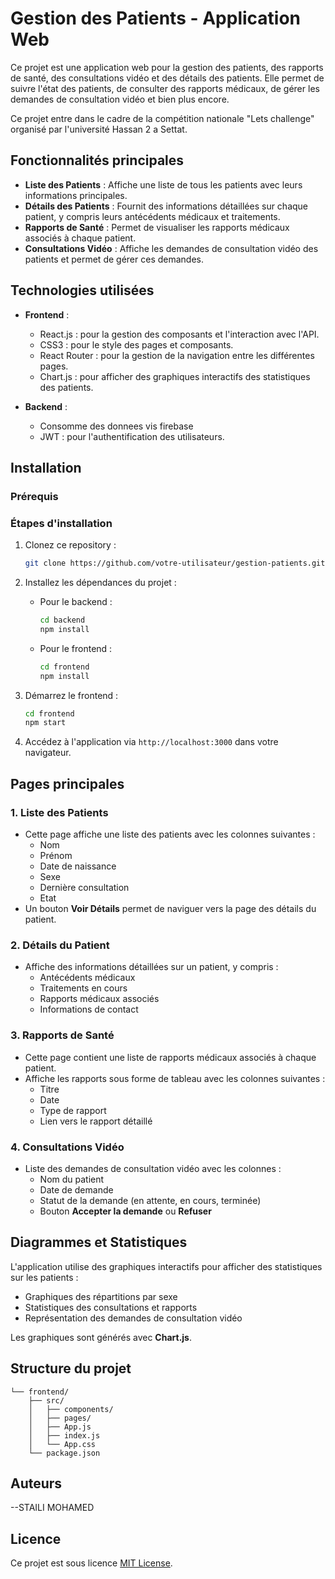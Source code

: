 
# Gestion des Patients - Application Web

Ce projet est une application web pour la gestion des patients, des rapports de santé, des consultations vidéo et des détails des patients. Elle permet de suivre l'état des patients, de consulter des rapports médicaux, de gérer les demandes de consultation vidéo et bien plus encore.

Ce projet entre dans le cadre de la compétition nationale "Lets challenge" organisé par l'université Hassan 2 a Settat.

## Fonctionnalités principales
- **Liste des Patients** : Affiche une liste de tous les patients avec leurs informations principales.
- **Détails des Patients** : Fournit des informations détaillées sur chaque patient, y compris leurs antécédents médicaux et traitements.
- **Rapports de Santé** : Permet de visualiser les rapports médicaux associés à chaque patient.
- **Consultations Vidéo** : Affiche les demandes de consultation vidéo des patients et permet de gérer ces demandes.

## Technologies utilisées

- **Frontend** :
  - React.js : pour la gestion des composants et l'interaction avec l'API.
  - CSS3 : pour le style des pages et composants.
  - React Router : pour la gestion de la navigation entre les différentes pages.
  - Chart.js : pour afficher des graphiques interactifs des statistiques des patients.

- **Backend** :
  - Consomme des donnees vis firebase
  - JWT : pour l'authentification des utilisateurs.

## Installation

### Prérequis

### Étapes d'installation

1. Clonez ce repository :
    ```bash
    git clone https://github.com/votre-utilisateur/gestion-patients.git
    ```

2. Installez les dépendances du projet :
    - Pour le backend :
      ```bash
      cd backend
      npm install
      ```
    - Pour le frontend :
      ```bash
      cd frontend
      npm install
      ```


5. Démarrez le frontend :
    ```bash
    cd frontend
    npm start
    ```

6. Accédez à l'application via `http://localhost:3000` dans votre navigateur.

## Pages principales

### 1. **Liste des Patients**
- Cette page affiche une liste des patients avec les colonnes suivantes :
  - Nom
  - Prénom
  - Date de naissance
  - Sexe
  - Dernière consultation
  - Etat
- Un bouton **Voir Détails** permet de naviguer vers la page des détails du patient.

### 2. **Détails du Patient**
- Affiche des informations détaillées sur un patient, y compris :
  - Antécédents médicaux
  - Traitements en cours
  - Rapports médicaux associés
  - Informations de contact

### 3. **Rapports de Santé**
- Cette page contient une liste de rapports médicaux associés à chaque patient.
- Affiche les rapports sous forme de tableau avec les colonnes suivantes :
  - Titre
  - Date
  - Type de rapport
  - Lien vers le rapport détaillé

### 4. **Consultations Vidéo**
- Liste des demandes de consultation vidéo avec les colonnes :
  - Nom du patient
  - Date de demande
  - Statut de la demande (en attente, en cours, terminée)
  - Bouton **Accepter la demande** ou **Refuser**

## Diagrammes et Statistiques

L'application utilise des graphiques interactifs pour afficher des statistiques sur les patients :
- Graphiques des répartitions par sexe
- Statistiques des consultations et rapports
- Représentation des demandes de consultation vidéo

Les graphiques sont générés avec **Chart.js**.

## Structure du projet

```
└── frontend/
    ├── src/
    │   ├── components/
    │   ├── pages/
    │   ├── App.js
    │   ├── index.js
    │   └── App.css
    └── package.json
```

## Auteurs

 --STAILI MOHAMED


## Licence

Ce projet est sous licence [MIT License](LICENSE).
